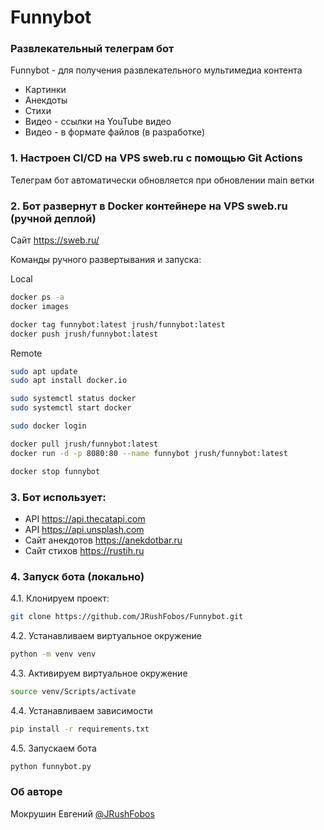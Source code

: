 # Funnybot
### Развлекательный телеграм бот

Funnybot - для получения развлекательного мультимедиа контента

- Картинки
- Анекдоты
- Стихи
- Видео - ссылки на YouTube видео
- Видео - в формате файлов (в разработке)

### 1. Настроен CI/CD на VPS sweb.ru с помощью Git Actions
Телеграм бот автоматически обновляется при обновлении main ветки

### 2. Бот развернут в Docker контейнере на VPS sweb.ru (ручной деплой)
Сайт https://sweb.ru/

Команды ручного развертывания и запуска:

Local
```bash
docker ps -a
docker images

docker tag funnybot:latest jrush/funnybot:latest
docker push jrush/funnybot:latest
```
Remote
```bash
sudo apt update
sudo apt install docker.io

sudo systemctl status docker
sudo systemctl start docker

sudo docker login

docker pull jrush/funnybot:latest
docker run -d -p 8080:80 --name funnybot jrush/funnybot:latest

docker stop funnybot
```


### 3. Бот использует:
- API https://api.thecatapi.com
- API https://api.unsplash.com
- Сайт анекдотов https://anekdotbar.ru
- Сайт стихов https://rustih.ru


### 4. Запуск бота (локально)
4.1. Клонируем проект:

```bash
git clone https://github.com/JRushFobos/Funnybot.git
```

4.2. Устанавливаем виртуальное окружение

```bash
python -m venv venv
```

4.3. Активируем виртуальное окружение

```bash
source venv/Scripts/activate
```

4.4. Устанавливаем зависимости

```bash
pip install -r requirements.txt
```

4.5. Запускаем бота

```bash
python funnybot.py
```

### Об авторе
Мокрушин Евгений [@JRushFobos](https://github.com/JRushFobos)
